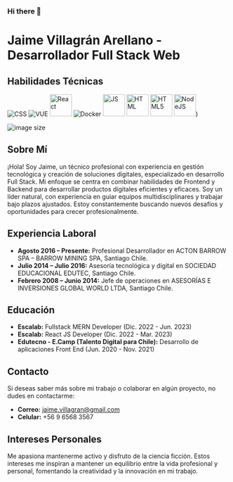 ### Hi there 👋
# Jaime Villagrán Arellano - Desarrollador Full Stack Web

## Habilidades Técnicas

<p>
   
   <img src="https://github.com/jaimeVillagran/jaimeVillagran/assets/87080231/7c61b298-40cd-44d2-9289-29e75bb4b12c" alt="CSS" with="50"/>
   <img src="https://github.com/jaimeVillagran/jaimeVillagran/assets/87080231/c1d8f9e5-0841-4ed9-ba62-985c407fb1b0" alt="VUE" with="50"/>
   <img src="https://github.com/jaimeVillagran/jaimeVillagran/assets/87080231/0ba29f11-82b8-44fb-a601-5feec8b4a7ad" alt="React" width="50"/>
   <img src="https://github.com/jaimeVillagran/jaimeVillagran/assets/87080231/256bb014-563b-4f98-8b5c-0600278ec950" alt="Docker" with="50"/>
   <img src="https://github.com/jaimeVillagran/jaimeVillagran/assets/87080231/0cd6d5c0-147e-40dd-8979-1308556acec2" alt="JS" width="50"/>
   <img src="https://github.com/jaimeVillagran/jaimeVillagran/assets/87080231/411bb714-796f-41be-8370-4211491d148a" alt="HTML" width="50"/>
   <img src="https://github.com/jaimeVillagran/jaimeVillagran/assets/87080231/281dca27-4c41-447a-976d-0658067a8870" alt="HTML5" width="50"/>
   <img src="https://github.com/jaimeVillagran/jaimeVillagran/assets/87080231/f11ef07e-186d-419d-82c7-311f839c3eaa" alt="NodeJS" width="50"/>)

</p>

![image size]()

## Sobre Mí
¡Hola! Soy Jaime, un técnico profesional con experiencia en gestión tecnológica y creación de soluciones digitales, especializado en desarrollo Full Stack. Mi enfoque se centra en combinar habilidades de Frontend y Backend para desarrollar productos digitales eficientes y eficaces. Soy un líder natural, con experiencia en guiar equipos multidisciplinares y trabajar bajo plazos ajustados. Estoy constantemente buscando nuevos desafíos y oportunidades para crecer profesionalmente.

## Experiencia Laboral
- **Agosto 2016 – Presente:** Profesional Desarrollador en ACTON BARROW SPA – BARROW MINING SPA, Santiago Chile.
- **Julio 2014 – Julio 2016:** Asesoría tecnológica y digital en SOCIEDAD EDUCACIONAL EDUTEC, Santiago Chile.
- **Febrero 2008 – Junio 2014:** Jefe de operaciones en ASESORÍAS E INVERSIONES GLOBAL WORLD LTDA, Santiago Chile.
## Educación
- **Escalab:** Fullstack MERN Developer (Dic. 2022 - Jun. 2023)
- **Escalab:** React JS Developer (Dic. 2022 - Mar. 2023)
- **Edutecno - E.Camp (Talento Digital para Chile):** Desarrollo de aplicaciones Front End (Jun. 2020 - Nov. 2021)

## Contacto
Si deseas saber más sobre mi trabajo o colaborar en algún proyecto, no dudes en contactarme:
- **Correo:** [jaime.villagran@gmail.com](mailto:jaime.villagran@gmail.com)
- **Celular:** +56 9 6568 3567

## Intereses Personales
Me apasiona mantenerme activo y disfruto de la ciencia ficción. Estos intereses me inspiran a mantener un equilibrio entre la vida profesional y personal, fomentando la creatividad y la innovación en mi trabajo.

<!--
**jaimeVillagran/jaimeVillagran** is a ✨ _special_ ✨ repository because its `README.md` (this file) appears on your GitHub profile.

Here are some ideas to get you started:

- 🔭 I’m currently working on ...
- 🌱 I’m currently learning ...
- 👯 I’m looking to collaborate on ...
- 🤔 I’m looking for help with ...
- 💬 Ask me about ...
- 📫 How to reach me: ...
- 😄 Pronouns: ...
- ⚡ Fun fact: ...
-->
